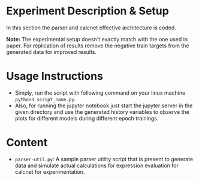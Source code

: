 # Experiment Description & Setup

In this section the parser and calcnet effective architecture is coded. 

__Note:__ The experimental setup doesn't exactly match with the one used in paper. For replication of results remove the negative train targets from the generated data for improved results.

# Usage Instructions

* Simply, run the script with following command on your linux machine `python3 script_name.py`.
* Also, for running the jupyter notebook just start the jupyter server in the given directory and use the generated history variables to observe the plots for different models during different epoch trainings.

# Content

* `parser-util.py`: A sample parser utility script that is present to generate data and simulate actual calculations for expression
   evaluation for calcnet for experimentation.
